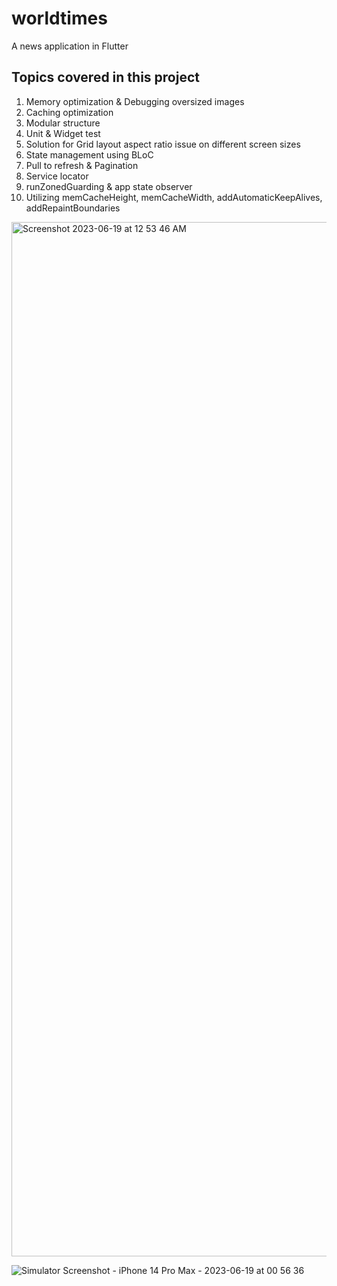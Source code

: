 # worldtimes
A news application in Flutter 
## Topics covered in this project 
1. Memory optimization & Debugging oversized images
2. Caching optimization
3. Modular structure
4. Unit & Widget test
5. Solution for Grid layout aspect ratio issue on different screen sizes
6. State management using BLoC
7. Pull to refresh & Pagination
8. Service locator
9. runZonedGuarding & app state observer
10. Utilizing memCacheHeight, memCacheWidth, addAutomaticKeepAlives, addRepaintBoundaries

<img width="1655" alt="Screenshot 2023-06-19 at 12 53 46 AM" src="https://github.com/kartikeyaa-k/news-flutter-modular/assets/67781046/305877e4-2e5e-4d25-ad78-a4b6b7d42d28">


![Simulator Screenshot - iPhone 14 Pro Max - 2023-06-19 at 00 56 36](https://github.com/kartikeyaa-k/news-flutter-modular/assets/67781046/c9597681-ec16-4891-9df1-53eeddee060b)
